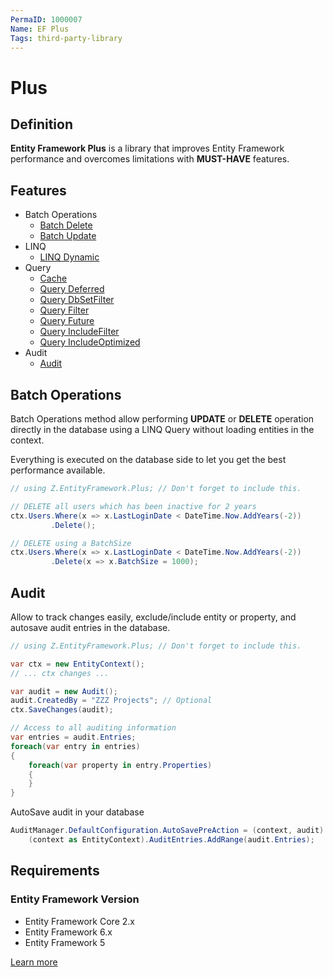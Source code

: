 ```yaml
---
PermaID: 1000007
Name: EF Plus
Tags: third-party-library
---
```


# Plus

## Definition

**Entity Framework Plus** is a library that improves Entity Framework performance and overcomes limitations with **MUST-HAVE** features.

## Features

- Batch Operations
  - [Batch Delete](http://entityframework-plus.net/batch-delete)
  - [Batch Update](http://entityframework-plus.net/batch-update)
- LINQ
  - [LINQ Dynamic](http://entityframework-plus.net/linq-dynamic)
- Query
  - [Cache](http://entityframework-plus.net/query-cache)
  - [Query Deferred](http://entityframework-plus.net/query-deferred)
  - [Query DbSetFilter](http://entityframework-plus.net/query-db-set-filter)
  - [Query Filter](http://entityframework-plus.net/query-filter)
  - [Query Future](http://entityframework-plus.net/query-future)
  - [Query IncludeFilter](http://entityframework-plus.net/query-include-filter)
  - [Query IncludeOptimized](http://entityframework-plus.net/query-include-optimized)
- Audit
  - [Audit](http://entityframework-plus.net/audit)

## Batch Operations

Batch Operations method allow performing **UPDATE** or **DELETE** operation directly in the database using a LINQ Query without loading entities in the context.

Everything is executed on the database side to let you get the best performance available.


```csharp
// using Z.EntityFramework.Plus; // Don't forget to include this.

// DELETE all users which has been inactive for 2 years
ctx.Users.Where(x => x.LastLoginDate < DateTime.Now.AddYears(-2))
         .Delete();

// DELETE using a BatchSize
ctx.Users.Where(x => x.LastLoginDate < DateTime.Now.AddYears(-2))
         .Delete(x => x.BatchSize = 1000);
```

## Audit

Allow to track changes easily, exclude/include entity or property, and autosave audit entries in the database.


```csharp
// using Z.EntityFramework.Plus; // Don't forget to include this.

var ctx = new EntityContext();
// ... ctx changes ...

var audit = new Audit();
audit.CreatedBy = "ZZZ Projects"; // Optional
ctx.SaveChanges(audit);

// Access to all auditing information
var entries = audit.Entries;
foreach(var entry in entries)
{
    foreach(var property in entry.Properties)
    {
    }
}
```

AutoSave audit in your database


```csharp
AuditManager.DefaultConfiguration.AutoSavePreAction = (context, audit) =>
    (context as EntityContext).AuditEntries.AddRange(audit.Entries);
```

## Requirements

### Entity Framework Version

 - Entity Framework Core 2.x
 - Entity Framework 6.x
 - Entity Framework 5

[Learn more](http://entityframework-plus.net/)